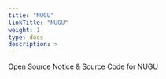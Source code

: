 ```yaml
---
title: "NUGU"
linkTitle: "NUGU"
weight: 1
type: docs
description: >
---
```


Open Source Notice & Source Code for NUGU